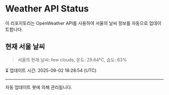 
# Weather API Status

이 리포지토리는 OpenWeather API를 사용하여 서울의 날씨 정보를 자동으로 업데이트합니다.

## 현재 서울 날씨
> 서울의 현재 날씨: few clouds, 온도: 29.64°C, 습도: 63%

⏳ 업데이트 시간: 2025-09-02 18:28:54 (UTC)

---
자동 업데이트 봇에 의해 관리됩니다.
